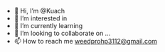 - 👋 Hi, I’m @Kuach
- 👀 I’m interested in 
- 🌱 I’m currently learning 
- 💞️ I’m looking to collaborate on ...
- 📫 How to reach me weedprohp3112@gmail.com


